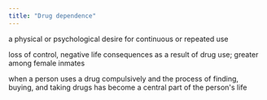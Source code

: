 ```yaml
---
title: "Drug dependence"
---
```

a physical or psychological desire for continuous or repeated use

loss of control, negative life consequences as a result of drug use; greater among female inmates

when a person uses a drug compulsively and the process of finding, buying, and taking drugs has become a central part of the person's life

